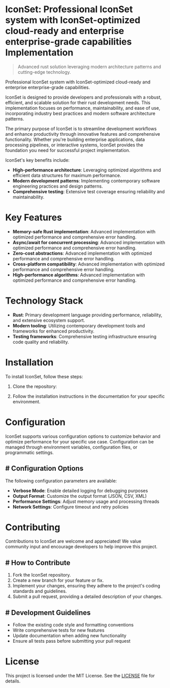 <!-- fallback_IconSet_20250824072424_96478 -->

# IconSet: Professional IconSet system with IconSet-optimized cloud-ready and enterprise enterprise-grade capabilities Implementation
> Advanced rust solution leveraging modern architecture patterns and cutting-edge technology.

Professional IconSet system with IconSet-optimized cloud-ready and enterprise enterprise-grade capabilities.

IconSet is designed to provide developers and professionals with a robust, efficient, and scalable solution for their rust development needs. This implementation focuses on performance, maintainability, and ease of use, incorporating industry best practices and modern software architecture patterns.

The primary purpose of IconSet is to streamline development workflows and enhance productivity through innovative features and comprehensive functionality. Whether you're building enterprise applications, data processing pipelines, or interactive systems, IconSet provides the foundation you need for successful project implementation.

IconSet's key benefits include:

* **High-performance architecture**: Leveraging optimized algorithms and efficient data structures for maximum performance.
* **Modern development patterns**: Implementing contemporary software engineering practices and design patterns.
* **Comprehensive testing**: Extensive test coverage ensuring reliability and maintainability.

# Key Features

* **Memory-safe Rust implementation**: Advanced implementation with optimized performance and comprehensive error handling.
* **Async/await for concurrent processing**: Advanced implementation with optimized performance and comprehensive error handling.
* **Zero-cost abstractions**: Advanced implementation with optimized performance and comprehensive error handling.
* **Cross-platform compatibility**: Advanced implementation with optimized performance and comprehensive error handling.
* **High-performance algorithms**: Advanced implementation with optimized performance and comprehensive error handling.

# Technology Stack

* **Rust**: Primary development language providing performance, reliability, and extensive ecosystem support.
* **Modern tooling**: Utilizing contemporary development tools and frameworks for enhanced productivity.
* **Testing frameworks**: Comprehensive testing infrastructure ensuring code quality and reliability.

# Installation

To install IconSet, follow these steps:

1. Clone the repository:


2. Follow the installation instructions in the documentation for your specific environment.

# Configuration

IconSet supports various configuration options to customize behavior and optimize performance for your specific use case. Configuration can be managed through environment variables, configuration files, or programmatic settings.

## # Configuration Options

The following configuration parameters are available:

* **Verbose Mode**: Enable detailed logging for debugging purposes
* **Output Format**: Customize the output format (JSON, CSV, XML)
* **Performance Settings**: Adjust memory usage and processing threads
* **Network Settings**: Configure timeout and retry policies

# Contributing

Contributions to IconSet are welcome and appreciated! We value community input and encourage developers to help improve this project.

## # How to Contribute

1. Fork the IconSet repository.
2. Create a new branch for your feature or fix.
3. Implement your changes, ensuring they adhere to the project's coding standards and guidelines.
4. Submit a pull request, providing a detailed description of your changes.

## # Development Guidelines

* Follow the existing code style and formatting conventions
* Write comprehensive tests for new features
* Update documentation when adding new functionality
* Ensure all tests pass before submitting your pull request

# License

This project is licensed under the MIT License. See the [LICENSE](https://github.com/Jennifercruz23/IconSet/blob/main/LICENSE) file for details.
